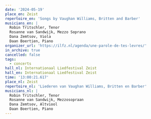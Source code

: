 ```yaml
---
date: '2024-05-19'
place_en: Zeist
repertoire_en: 'Songs by Vaughan Williams, Britten and Barber'
musicians_en: |
  Robin Tritschler, Tenor
  Rosanne van Sandwijk, Mezzo Soprano
  Dana Zemtsov, Viola
  Daan Boertien, Piano
organizer_url: 'https://ilfz.nl/agenda/une-parole-de-tes-levres/'
in_archive: true
cancelled: false
tags:
  - concerts
hall_nl: Internationaal Liedfestival Zeist
hall_en: Internationaal Liedfestival Zeist
time: '13:00:21.617'
place_nl: Zeist
repertoire_nl: 'Liederen van Vaughan Williams, Britten en Barber'
musicians_nl: |
  Robin Tritschler, Tenor
  Rosanne van Sandwijk, Mezzosopraan
  Dana Zemtsov, Altviool
  Daan Boertien, Piano
---
```


